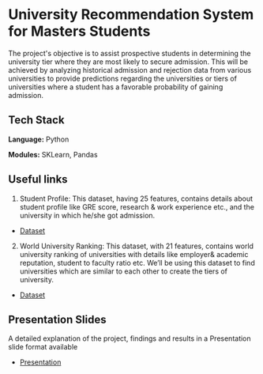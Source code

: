 
# University Recommendation System for Masters Students

The project's objective is to assist prospective students in determining the university tier where they are most likely to secure admission. This will be achieved by analyzing historical admission and rejection data from various universities to provide predictions regarding the universities or tiers of universities where a student has a favorable probability of gaining admission.

## Tech Stack

**Language:** Python

**Modules:** SKLearn, Pandas


## Useful links
 1. Student Profile: This dataset, having 25 features, contains details about student profile like GRE score, research & work experience etc., and the university in which he/she got admission.
 - [Dataset](https://www.kaggle.com/datasets/nitishabharathi/university-recommendation)
 2. World University Ranking: This dataset, with 21 features, contains world university ranking of universities with details like employer& academic reputation, student to faculty ratio etc. We’ll be using this dataset to find universities which are similar to each other to create the tiers of university.
 - [Dataset](https://www.kaggle.com/datasets/jkanthony/world-university-rankings-202223)

## Presentation Slides

 A detailed explanation of the project, findings and results in a Presentation slide format available

 - [Presentation](https://github.com/Nikhil-void/University-Recommendation-System/blob/main/Project_Details_%26_Presentation.pdf)